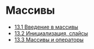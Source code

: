 # Массивы

- [13.1 Введение в массивы](./13.1%20Introduction%20into%20arrays)
- [13.2 Инициализация, слайсы](./13.2%20Initialization,%20slices)
- [13.3 Массивы и операторы](./13.3%20Arrays%20and%20operators)
